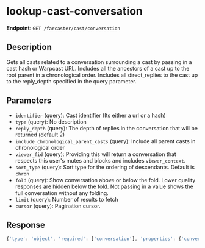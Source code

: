 # lookup-cast-conversation

**Endpoint**: `GET /farcaster/cast/conversation`

## Description
Gets all casts related to a conversation surrounding a cast by passing in a cast hash or Warpcast URL. Includes all the ancestors of a cast up to the root parent in a chronological order. Includes all direct_replies to the cast up to the reply_depth specified in the query parameter.

## Parameters
- `identifier` (query): Cast identifier (Its either a url or a hash)
- `type` (query): No description
- `reply_depth` (query): The depth of replies in the conversation that will be returned (default 2)
- `include_chronological_parent_casts` (query): Include all parent casts in chronological order
- `viewer_fid` (query): Providing this will return a conversation that respects this user's mutes and blocks and includes `viewer_context`.
- `sort_type` (query): Sort type for the ordering of descendants. Default is `chron`
- `fold` (query): Show conversation above or below the fold. Lower quality responses are hidden below the fold. Not passing in a value shows the full conversation without any folding.
- `limit` (query): Number of results to fetch
- `cursor` (query): Pagination cursor.

## Response
```typescript
{'type': 'object', 'required': ['conversation'], 'properties': {'conversation': {'type': 'object', 'required': ['cast'], 'properties': {'cast': {'$ref': '#/components/schemas/CastWithInteractionsAndConversations'}, 'chronological_parent_casts': {'type': 'array', 'items': {'$ref': '#/components/schemas/CastWithInteractions'}}}}, 'next': {'$ref': '#/components/schemas/NextCursor'}}}
```
